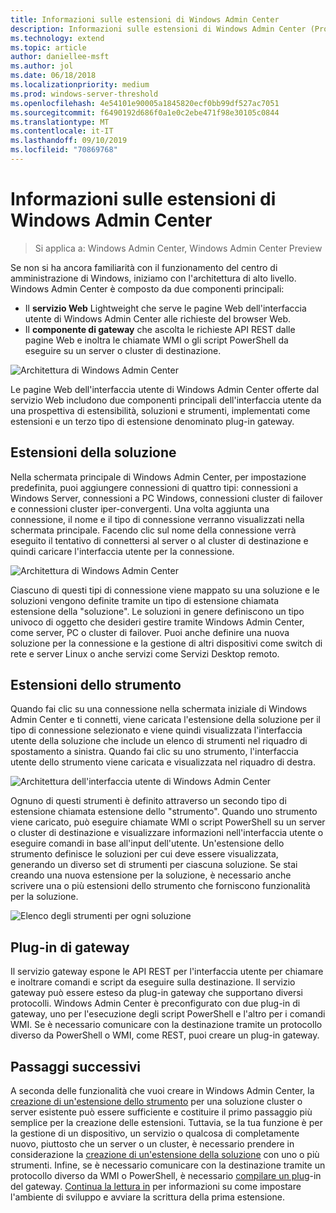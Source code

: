 ```yaml
---
title: Informazioni sulle estensioni di Windows Admin Center
description: Informazioni sulle estensioni di Windows Admin Center (Project Honolulu)
ms.technology: extend
ms.topic: article
author: daniellee-msft
ms.author: jol
ms.date: 06/18/2018
ms.localizationpriority: medium
ms.prod: windows-server-threshold
ms.openlocfilehash: 4e54101e90005a1845820ecf0bb99df527ac7051
ms.sourcegitcommit: f6490192d686f0a1e0c2ebe471f98e30105c0844
ms.translationtype: MT
ms.contentlocale: it-IT
ms.lasthandoff: 09/10/2019
ms.locfileid: "70869768"
---
```

# <a name="understanding-windows-admin-center-extensions"></a>Informazioni sulle estensioni di Windows Admin Center

>Si applica a: Windows Admin Center, Windows Admin Center Preview

Se non si ha ancora familiarità con il funzionamento del centro di amministrazione di Windows, iniziamo con l'architettura di alto livello. Windows Admin Center è composto da due componenti principali:

- Il **servizio Web** Lightweight che serve le pagine Web dell'interfaccia utente di Windows Admin Center alle richieste del browser Web.
- Il **componente di gateway** che ascolta le richieste API REST dalle pagine Web e inoltra le chiamate WMI o gli script PowerShell da eseguire su un server o cluster di destinazione.

![Architettura di Windows Admin Center](../media/understand-extensions/wac-architecture-500px.png)

Le pagine Web dell'interfaccia utente di Windows Admin Center offerte dal servizio Web includono due componenti principali dell'interfaccia utente da una prospettiva di estensibilità, soluzioni e strumenti, implementati come estensioni e un terzo tipo di estensione denominato plug-in gateway.

## <a name="solution-extensions"></a>Estensioni della soluzione

Nella schermata principale di Windows Admin Center, per impostazione predefinita, puoi aggiungere connessioni di quattro tipi: connessioni a Windows Server, connessioni a PC Windows, connessioni cluster di failover e connessioni cluster iper-convergenti. Una volta aggiunta una connessione, il nome e il tipo di connessione verranno visualizzati nella schermata principale. Facendo clic sul nome della connessione verrà eseguito il tentativo di connettersi al server o al cluster di destinazione e quindi caricare l'interfaccia utente per la connessione.

![Architettura di Windows Admin Center](../media/understand-extensions/solutions-ui.png)

Ciascuno di questi tipi di connessione viene mappato su una soluzione e le soluzioni vengono definite tramite un tipo di estensione chiamata estensione della "soluzione". Le soluzioni in genere definiscono un tipo univoco di oggetto che desideri gestire tramite Windows Admin Center, come server, PC o cluster di failover. Puoi anche definire una nuova soluzione per la connessione e la gestione di altri dispositivi come switch di rete e server Linux o anche servizi come Servizi Desktop remoto.

## <a name="tool-extensions"></a>Estensioni dello strumento

Quando fai clic su una connessione nella schermata iniziale di Windows Admin Center e ti connetti, viene caricata l'estensione della soluzione per il tipo di connessione selezionato e viene quindi visualizzata l'interfaccia utente della soluzione che include un elenco di strumenti nel riquadro di spostamento a sinistra. Quando fai clic su uno strumento, l'interfaccia utente dello strumento viene caricata e visualizzata nel riquadro di destra.

![Architettura dell'interfaccia utente di Windows Admin Center](../media/understand-extensions/ui-architecture.png)

Ognuno di questi strumenti è definito attraverso un secondo tipo di estensione chiamata estensione dello "strumento". Quando uno strumento viene caricato, può eseguire chiamate WMI o script PowerShell su un server o cluster di destinazione e visualizzare informazioni nell'interfaccia utente o eseguire comandi in base all'input dell'utente. Un'estensione dello strumento definisce le soluzioni per cui deve essere visualizzata, generando un diverso set di strumenti per ciascuna soluzione. Se stai creando una nuova estensione per la soluzione, è necessario anche scrivere una o più estensioni dello strumento che forniscono funzionalità per la soluzione.

![Elenco degli strumenti per ogni soluzione](../media/understand-extensions/tools-for-solutions.png)

## <a name="gateway-plugins"></a>Plug-in di gateway

Il servizio gateway espone le API REST per l'interfaccia utente per chiamare e inoltrare comandi e script da eseguire sulla destinazione. Il servizio gateway può essere esteso da plug-in gateway che supportano diversi protocolli. Windows Admin Center è preconfigurato con due plug-in di gateway, uno per l'esecuzione degli script PowerShell e l'altro per i comandi WMI. Se è necessario comunicare con la destinazione tramite un protocollo diverso da PowerShell o WMI, come REST, puoi creare un plug-in gateway.

## <a name="next-steps"></a>Passaggi successivi

A seconda delle funzionalità che vuoi creare in Windows Admin Center, la [creazione di un'estensione dello strumento](develop-tool.md) per una soluzione cluster o server esistente può essere sufficiente e costituire il primo passaggio più semplice per la creazione delle estensioni. Tuttavia, se la tua funzione è per la gestione di un dispositivo, un servizio o qualcosa di completamente nuovo, piuttosto che un server o un cluster, è necessario prendere in considerazione la [creazione di un'estensione della soluzione](develop-solution.md) con uno o più strumenti. Infine, se è necessario comunicare con la destinazione tramite un protocollo diverso da WMI o PowerShell, è necessario [compilare un plug](develop-gateway-plugin.md)-in del gateway. [Continua la lettura in](developing-extensions.md) per informazioni su come impostare l'ambiente di sviluppo e avviare la scrittura della prima estensione.
